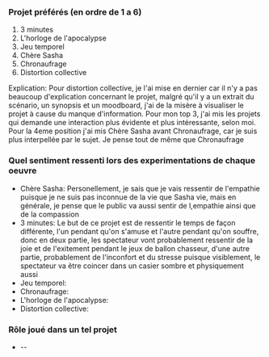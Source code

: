 ### Projet préférés (en ordre de 1 a 6)
1. 3 minutes
2. L'horloge de l'apocalypse
3. Jeu temporel
4. Chère Sasha
5. Chronaufrage
6. Distortion collective

Explication: Pour distortion collective, je l'ai mise en dernier car il n'y a pas beaucoup d'explication concernant le projet, malgré qu'il y a un extrait du scénario, un synopsis et un moodboard, j'ai de la misère à visualiser le projet à cause du manque d'information. Pour mon top 3, j'ai mis les projets qui demande une interaction plus évidente et plus intéressante, selon moi. Pour la 4eme position j'ai mis Chère Sasha avant Chronaufrage, car je suis plus interpellée par le sujet. Je pense tout de même que Chronaufrage 

### Quel sentiment ressenti lors des experimentations de chaque oeuvre 
* Chère Sasha: Personellement, je sais que je vais ressentir de l'empathie puisque je ne suis pas inconnue de la vie que Sasha vie, mais en générale, je pense que le public va aussi sentir de l,empathie ainsi que de la compassion 
* 3 minutes: Le but de ce projet est de ressentir le temps de façon différente, l'un pendant qu'on s'amuse et l'autre pendant qu'on souffre, donc en deux partie, les spectateur vont probablement ressentir de la joie et de l'exitement pendant le jeux de ballon chasseur, d'une autre partie, probablement de l'inconfort et du stresse puisque visiblement, le spectateur va être coincer dans un casier sombre et physiquement aussi
* Jeu temporel: 
* Chronaufrage: 
* L'horloge de l'apocalypse: 
* Distortion collective: 

### Rôle joué dans un tel projet
* --
